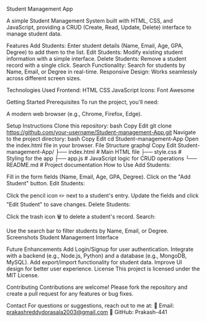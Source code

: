 Student Management App

A simple Student Management System built with HTML, CSS, and JavaScript, providing a CRUD (Create, Read, Update, Delete) interface to manage student data.

Features
Add Students: Enter student details (Name, Email, Age, GPA, Degree) to add them to the list.
Edit Students: Modify existing student information with a simple interface.
Delete Students: Remove a student record with a single click.
Search Functionality: Search for students by Name, Email, or Degree in real-time.
Responsive Design: Works seamlessly across different screen sizes.

Technologies Used
Frontend:
HTML
CSS
JavaScript
Icons: Font Awesome

Getting Started
Prerequisites
To run the project, you'll need:

A modern web browser (e.g., Chrome, Firefox, Edge).

Setup Instructions
Clone this repository:
bash
Copy
Edit
git clone https://github.com/your-username/Student-management-App.git
Navigate to the project directory:
bash
Copy
Edit
cd Student-management-App
Open the index.html file in your browser.
File Structure
graphql
Copy
Edit
Student-management-App/
├── index.html       # Main HTML file
├── style.css        # Styling for the app
├── app.js           # JavaScript logic for CRUD operations
└── README.md        # Project documentation
How to Use
Add Students:

Fill in the form fields (Name, Email, Age, GPA, Degree).
Click on the "Add Student" button.
Edit Students:

Click the pencil icon ✏️ next to a student's entry.
Update the fields and click "Edit Student" to save changes.
Delete Students:

Click the trash icon 🗑️ to delete a student's record.
Search:

Use the search bar to filter students by Name, Email, or Degree.
Screenshots
Student Management Interface

Future Enhancements
Add Login/Signup for user authentication.
Integrate with a backend (e.g., Node.js, Python) and a database (e.g., MongoDB, MySQL).
Add export/import functionality for student data.
Improve UI design for better user experience.
License
This project is licensed under the MIT License.

Contributing
Contributions are welcome! Please fork the repository and create a pull request for any features or bug fixes.

Contact
For questions or suggestions, reach out to me at:
📧 Email: prakashreddydorasala2003@gmail.com
🔗 GitHub: Prakash-441
